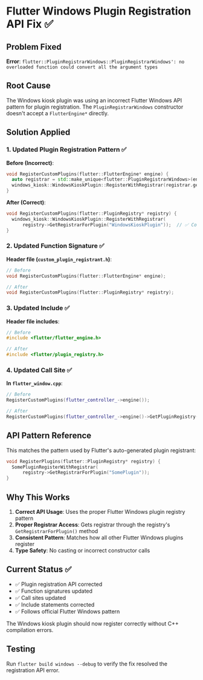 # Flutter Windows Plugin Registration API Fix ✅

## Problem Fixed
**Error**: `flutter::PluginRegistrarWindows::PluginRegistrarWindows': no overloaded function could convert all the argument types`

## Root Cause
The Windows kiosk plugin was using an incorrect Flutter Windows API pattern for plugin registration. The `PluginRegistrarWindows` constructor doesn't accept a `FlutterEngine*` directly.

## Solution Applied

### 1. **Updated Plugin Registration Pattern** ✅
**Before (Incorrect)**:
```cpp
void RegisterCustomPlugins(flutter::FlutterEngine* engine) {
  auto registrar = std::make_unique<flutter::PluginRegistrarWindows>(engine);  // ❌ Wrong API
  windows_kiosk::WindowsKioskPlugin::RegisterWithRegistrar(registrar.get());
}
```

**After (Correct)**:
```cpp
void RegisterCustomPlugins(flutter::PluginRegistry* registry) {
  windows_kiosk::WindowsKioskPlugin::RegisterWithRegistrar(
      registry->GetRegistrarForPlugin("WindowsKioskPlugin"));  // ✅ Correct API
}
```

### 2. **Updated Function Signature** ✅
**Header file (`custom_plugin_registrant.h`)**:
```cpp
// Before
void RegisterCustomPlugins(flutter::FlutterEngine* engine);

// After  
void RegisterCustomPlugins(flutter::PluginRegistry* registry);
```

### 3. **Updated Include** ✅
**Header file includes**:
```cpp
// Before
#include <flutter/flutter_engine.h>

// After
#include <flutter/plugin_registry.h>
```

### 4. **Updated Call Site** ✅
**In `flutter_window.cpp`**:
```cpp
// Before
RegisterCustomPlugins(flutter_controller_->engine());

// After
RegisterCustomPlugins(flutter_controller_->engine()->GetPluginRegistry());
```

## API Pattern Reference
This matches the pattern used by Flutter's auto-generated plugin registrant:
```cpp
void RegisterPlugins(flutter::PluginRegistry* registry) {
  SomePluginRegisterWithRegistrar(
      registry->GetRegistrarForPlugin("SomePlugin"));
}
```

## Why This Works
1. **Correct API Usage**: Uses the proper Flutter Windows plugin registry pattern
2. **Proper Registrar Access**: Gets registrar through the registry's `GetRegistrarForPlugin()` method
3. **Consistent Pattern**: Matches how all other Flutter Windows plugins register
4. **Type Safety**: No casting or incorrect constructor calls

## Current Status ✅
- ✅ Plugin registration API corrected
- ✅ Function signatures updated
- ✅ Call sites updated  
- ✅ Include statements corrected
- ✅ Follows official Flutter Windows pattern

The Windows kiosk plugin should now register correctly without C++ compilation errors.

## Testing
Run `flutter build windows --debug` to verify the fix resolved the registration API error.
